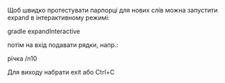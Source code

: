 Щоб швидко протестувати парпорці для нових слів можна запустити expand в інтерактивному режимі:

gradle expandInteractive

потім на вхід подавати рядки, напр.:

річка /n10

Для виходу набрати exit або Ctrl+C
